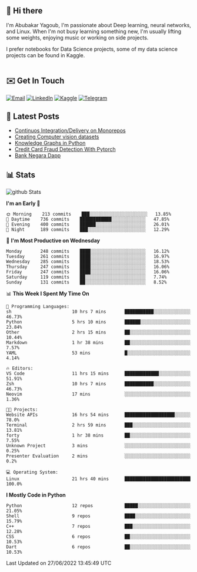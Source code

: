 ## 👋 Hi there

I'm Abubakar Yagoub, I'm passionate about Deep learning, neural networks, and
Linux. When I'm not busy learning something new, I'm usually lifting some
weights, enjoying music or working on side projects.

I prefer notebooks for Data Science projects, some of my data science projects
can be found in Kaggle. <br> <br>

## ✉️ Get In Touch

[![Email](https://img.shields.io/badge/Email-f1f1f1?style=for-the-badge&logo=gmail&logoColor=0f111a)](mailto:hi@blacksuan19.dev)
[![LinkedIn](https://img.shields.io/badge/LinkedIn-0077B5?style=for-the-badge&logo=linkedin&logoColor=white)](https://www.linkedin.com/in/blacksuan19/)
[![Kaggle](https://img.shields.io/badge/Kaggle-5acfff?style=for-the-badge&logo=kaggle&logoColor=white)](http://kaggle.com/abubakaryagob/)
[![Telegram](https://img.shields.io/badge/Telegram-2CA5E0?style=for-the-badge&logo=telegram&logoColor=white)](https://t.me/blacksuan19)

## 📩 Latest Posts

<!-- BLOG-POST-LIST:START -->
- [Continuos Integration/Delivery on Monorepos](http://blacksuan19.dev/blog/github-actions-monorepos/)
- [Creating Computer vision datasets](http://blacksuan19.dev/blog/creating-datasets/)
- [Knowledge Graphs in Python](http://blacksuan19.dev/projects/Knowledge_Graphs/)
- [Credit Card Fraud Detection With Pytorch](http://blacksuan19.dev/projects/credit-card-fraud-detection-with-pytorch/)
- [Bank Negara Dapp](http://blacksuan19.dev/projects/bank-negara/)
<!-- BLOG-POST-LIST:END -->

## 📊 Stats

![github Stats](https://github-readme-stats.vercel.app/api?username=blacksuan19&theme=github_dark&show_icons=true&count_private=true&custom_title=Github%20Stats&hide_border=true)

<!--START_SECTION:waka-->
**I'm an Early 🐤** 

```text
🌞 Morning    213 commits    ███░░░░░░░░░░░░░░░░░░░░░░   13.85% 
🌆 Daytime    736 commits    ████████████░░░░░░░░░░░░░   47.85% 
🌃 Evening    400 commits    ██████░░░░░░░░░░░░░░░░░░░   26.01% 
🌙 Night      189 commits    ███░░░░░░░░░░░░░░░░░░░░░░   12.29%

```
📅 **I'm Most Productive on Wednesday** 

```text
Monday       248 commits    ████░░░░░░░░░░░░░░░░░░░░░   16.12% 
Tuesday      261 commits    ████░░░░░░░░░░░░░░░░░░░░░   16.97% 
Wednesday    285 commits    ████░░░░░░░░░░░░░░░░░░░░░   18.53% 
Thursday     247 commits    ████░░░░░░░░░░░░░░░░░░░░░   16.06% 
Friday       247 commits    ████░░░░░░░░░░░░░░░░░░░░░   16.06% 
Saturday     119 commits    ██░░░░░░░░░░░░░░░░░░░░░░░   7.74% 
Sunday       131 commits    ██░░░░░░░░░░░░░░░░░░░░░░░   8.52%

```


📊 **This Week I Spent My Time On** 

```text
💬 Programming Languages: 
sh                       10 hrs 7 mins       ███████████░░░░░░░░░░░░░░   46.73% 
Python                   5 hrs 10 mins       ██████░░░░░░░░░░░░░░░░░░░   23.84% 
Other                    2 hrs 15 mins       ██░░░░░░░░░░░░░░░░░░░░░░░   10.44% 
Markdown                 1 hr 38 mins        ██░░░░░░░░░░░░░░░░░░░░░░░   7.57% 
YAML                     53 mins             █░░░░░░░░░░░░░░░░░░░░░░░░   4.14%

🔥 Editors: 
VS Code                  11 hrs 15 mins      █████████████░░░░░░░░░░░░   51.91% 
Zsh                      10 hrs 7 mins       ███████████░░░░░░░░░░░░░░   46.73% 
Neovim                   17 mins             ░░░░░░░░░░░░░░░░░░░░░░░░░   1.36%

🐱‍💻 Projects: 
Website APIs             16 hrs 54 mins      ███████████████████░░░░░░   78.0% 
Terminal                 2 hrs 59 mins       ███░░░░░░░░░░░░░░░░░░░░░░   13.81% 
forty                    1 hr 38 mins        ██░░░░░░░░░░░░░░░░░░░░░░░   7.55% 
Unknown Project          3 mins              ░░░░░░░░░░░░░░░░░░░░░░░░░   0.25% 
Presenter Evaluation     2 mins              ░░░░░░░░░░░░░░░░░░░░░░░░░   0.2%

💻 Operating System: 
Linux                    21 hrs 40 mins      █████████████████████████   100.0%

```

**I Mostly Code in Python** 

```text
Python                   12 repos            █████░░░░░░░░░░░░░░░░░░░░   21.05% 
Shell                    9 repos             ████░░░░░░░░░░░░░░░░░░░░░   15.79% 
C++                      7 repos             ███░░░░░░░░░░░░░░░░░░░░░░   12.28% 
CSS                      6 repos             ██░░░░░░░░░░░░░░░░░░░░░░░   10.53% 
Dart                     6 repos             ██░░░░░░░░░░░░░░░░░░░░░░░   10.53%

```



 Last Updated on 27/06/2022 13:45:49 UTC
<!--END_SECTION:waka-->

